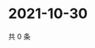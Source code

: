 # 2021-10-30

共 0 条

<!-- BEGIN WEIBO -->
<!-- 最后更新时间 Sat Oct 30 2021 04:14:22 GMT+0800 (China Standard Time) -->

<!-- END WEIBO -->
